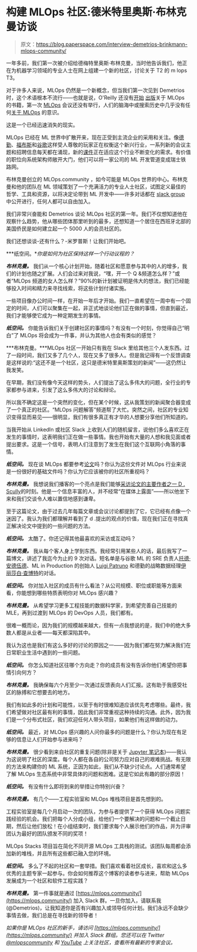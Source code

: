 # 构建 MLOps 社区:德米特里奥斯·布林克曼访谈

> 原文：<https://blog.paperspace.com/interview-demetrios-brinkmann-mlops-community/>

一年多前，我们第一次被介绍给德梅特里奥斯·布林克曼，当时他告诉我们，他正在为机器学习领域的专业人士在网上组建一个新的社区，讨论关于 T2 的 m lops T3。

对于许多人来说，MLOps 仍然是一个新概念，但当我们第一次见到 Demetrios 时，这个术语根本不流行——也就是说，O'Reilly 还没有[开始](https://www.amazon.com/dp/1492083291) [出版](https://www.amazon.com/dp/1098115783)关于 MLOps 的书籍，第一次 [MLOps](https://mlopsworld.com/) 会议还没有举行，人们的脑海中或搜索历史中几乎没有任何[关于 MLOps](https://trends.google.com/trends/explore?date=2020-01-01%202021-05-18&geo=US&q=mlops) 的意识。

这是一个已经迅速消失的现实。

MLOps 已经在 ML 世界中扩散开来，现在正受到主流企业的采用和关注。像[德勤](https://www2.deloitte.com/us/en/insights/focus/tech-trends/2021/mlops-industrialized-ai.html)、[福布斯](https://www.forbes.com/sites/tomtaulli/2020/08/01/mlops-what-you-need-to-know/?sh=7bd475661214)和[谷歌](https://cloud.google.com/architecture/mlops-continuous-delivery-and-automation-pipelines-in-machine-learning)这样受人尊敬的玩家正在权衡这个新兴行业，一系列新的会议主题和招聘信息每天都在涌现，新的[课件](https://www.coursera.org/specializations/machine-learning-engineering-for-production-mlops)正在适应这个行业不断变化的需求。有价值的职位向系统架构师敞开大门，他们可以将一家公司的 ML 开发管道变成瑞士铁路网。

布林克曼创立的 MLOps.community ，如今可能是 MLOps 世界的中心。布林克曼和他的团队在 ML 领域策划了一个充满活力的专业人士社区，试图定义最佳的哲学、工具和资源，以将决定论带到 ML 开发中——许多对话都在 [slack group](https://mlops.community/) 中公开进行，任何人都可以自由加入。

我们非常兴奋能和 Demetrios 谈论 MLOps 社区的第一年。我们不仅想知道他在观察什么趋势，他从哪些团体那里听到的最多，还想知道一个居住在西班牙北部的美国侨民是如何建立起一个 5000 人的会员社区的。

我们还想谈谈-还有什么？-米罗普斯！让我们开始吧。

***纸空间。**你是如何为社区保持这样一个行动议程的？*

***布林克曼。*** 我们从一个核心计划开始，随着社区和愿意参与其中的人的增多，我们的计划也随之扩展。人们会过来对我说，“嘿，开一个 Q &频道怎么样？”或者“MLOps 频道的女人怎么样？”90%的新计划被证明是伟大的想法，我们已经能够投入时间和精力来寻找线索，将这些计划付诸实施。

一些项目像办公时间一样，在开始一年后才开始。我们一直希望在一周中有一个固定的时间，人们可以聚集在一起，非正式地谈论他们正在做的事情，但直到最近，我们才能够使它成为一种定期发生的事情。

***纸空间。*** 你能告诉我们关于创建社区的事情吗？有没有一个时刻，你觉得自己“明白”了 MLOps 将会成为一件事，并认为其他人也会有类似的感觉？

***布林克曼。***MLOps 社区一开始只有我在 Slack 里给其他三个人发东西。过了一段时间，我们又多了几个人，现在又多了很多人。但是我记得有一个反馈调查是这样说的:“这还不是一个社区，这只是德米特里奥斯策划的新闻”——这仍然让我发笑。

在早期，我们没有像今天这样的势头，人们提出了这么多伟大的问题，全行业的专家都参与进来，引发了这么多伟大的讨论和辩论。

所以我不确定这是一个突然的变化，但在某个时候，这从我策划的新闻聚合器变成了一个真正的社区。“MLOps 问题解答”频道帮了大忙。突然之间，社区的专业知识变得显而易见——很明显，我们有很多真正有才华的人想要分享他们所知道的。

当我开始从 LinkedIn 或社区 Slack 上收到人们的随机留言，说他们多么喜欢正在发生的事情时，这表明我们正在做一些事情。我也开始有大量的人想和我见面或者提出要求。这是一个信号，表明人们注意到了发生在我们这个互联网小角落的事情。

***纸空间。*** 现在谈 MLOps 都要参考[论文](https://papers.nips.cc/paper/2015/file/86df7dcfd896fcaf2674f757a2463eba-Paper.pdf)吗？你认为这份文件对 MLOps 行业来说是一份很好的基础文件吗？你认为它应该被你的社区所重视吗？

***布林克曼。*** 我想说我们播客的一个亮点是我们能够[采访论文的主要作者之一 D . Scully](https://youtu.be/cvfTVHlYad8)的时刻。他是一个信息丰富的人，并不经常“在媒体上露面”——所以他坐下来和我们交谈令人难以置信地感到谦卑。

至于这篇论文，由于过去几年每篇文章或会议讨论都提到了它，它已经有点像一个迷因了。我认为我们都理解并看到了 d .提出的观点的价值，现在我们正在寻找真正解决论文中提到的一些问题的方法。

***纸空间。*** 太酷了。你还记得其他最喜欢的采访或互动吗？

***布林克曼。*** 我从每个客人身上学到东西。我经常引用某些人的话，最后我写了一篇博文，讲述了我迄今为止的 9 次对话。短名单是与谷歌 ML 的 SRE 负责人[托德·安德伍德](https://youtu.be/Fu87cHHfOE4)、ML in Production 的创始人 [Luigi Patruno](https://youtu.be/ShBod1yXUeg) 和德勤的战略数据经理[伊丽莎白·查博特](https://youtu.be/Vctskw7WY20)的对话。

***纸空间。*** 你对加入社区的成员有什么看法？从公司规模、职位或职能等方面来看，你能想到哪些特质表明你对 MLOps 感兴趣？

***布林克曼。*** 从希望学习更多工程技能的数据科学家，到希望完善自己技能的 MLE，再到过渡到 MLOps 的 DevOps 人员，我们都有。

很难一概而论，因为我们的规模越来越大，但有一点我想说的是，我们中的绝大多数人都是从业者——每天都深陷其中。

我认为这也是我们有这么多好的讨论的原因之一——因为我们都在努力解决我们在日常职业生活中遇到的一些问题。

***纸空间。*** 你怎么知道社区往哪个方向走？你的成员有没有告诉你他们希望你把事情引向何方？

***布林克曼。*** 我确保每六个月至少一次通过反馈表向人们汇报。这有助于我感受社区的脉搏和它想要去的地方。

我们有如此多的计划和可能性，以至于有时很难知道应该优先考虑哪些。最终，我们希望做对社区最有利的事情，因此我们非常重视这种持续的沟通。此外，因为我们是一个分布式社区，我们欢迎任何人带头项目，如果他们有这样做的动力。

***纸空间。*** 最近，对 MLOps 感兴趣的人问你最多的问题是什么？你认为现在有足够的信息让人们开始参与进来吗？

***布林克曼。*** 很少看到来自社区的重复问题(除非是关于 [Jupyter 笔记本](https://medium.com/mlops-community/jupyter-notebooks-in-production-4e0d38803251?source=friends_link&sk=a4d74bf4d7f8821101ef39fce9eb3ab5))——我认为这说明了社区的深度。每个人都在各自的公司努力应对自己的艰难挑战。有无限的方法来构建你的 ML 系统，正因为如此，我们从不缺少讨论点。人们通常希望了解 MLOps 生态系统中非常具体的问题和困难。这是它如此有趣的部分原因！

***纸空间。*** 有没有什么即将到来的举措让你特别兴奋？

***布林克曼。*** 有几个——工程实验室和 MLOps 堆栈项目是首先想到的。

工程实验室是每几个月启动一次的团队，为参与者提供了一个获得 MLOps 问题实践经验的机会。我们把每个人分成小组，给他们一个要解决的问题和一个截止日期，然后让他们放松！在小组结束时，我们要求每个人展示他们的作品，并为评审团认为最好的团队颁发不同的奖项！

MLOps Stacks 项目旨在简化不同开源 MLOps 工具栈的测试。该团队每周都会添加新的堆栈，并且所有这些都已融入您的环境。

***纸空间。*** 多么了不起的社区和一套举措。我们喜欢看着社区成长，喜欢和这么多优秀的主题专家一起参与。你会如何推荐这个博客的读者参与进来，帮助 MLOps 发展成为一个社区和软件工程实践？

***布林克曼。*** 第一件事就是通过 [https://mlops.community/](https://mlops.community/) 加入 Slack 群。一旦你加入，请联系我(@Demetrios)，让我知道你是否有兴趣加入或领导任何计划。我们永远不会缺少事情去做，我们总是在寻找新的领导者！

*如果你是 MLOps 社区的新手，请访问 [https://mlops.community/](https://mlops.community/) 并加入 Slack 群组。您还可以在 Twitter [@mlopscommunity](https://twitter.com/mlopscommunity) 和 [YouTube](https://www.youtube.com/channel/UCG6qpjVnBTTT8wLGBygANOQ) 上关注社区，查看所有最新的专家会议。*